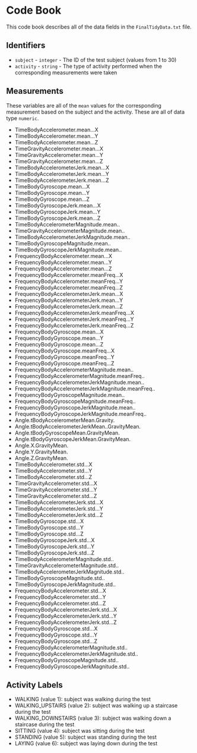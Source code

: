 # Code Book

This code book describes all of the data fields in the `FinalTidyData.txt` file.

## Identifiers

 - `subject` - `integer` - The ID of the test subject (values from 1 to 30)
 - `activity` - `string` - The type of activity performed when the corresponding measurements were taken
  
## Measurements

These variables are all of the `mean` values for the corresponding measurement based on the subject and the activity. These are all of data type `numeric`.

 - TimeBodyAccelerometer.mean...X
 - TimeBodyAccelerometer.mean...Y
 - TimeBodyAccelerometer.mean...Z
 - TimeGravityAccelerometer.mean...X
 - TimeGravityAccelerometer.mean...Y
 - TimeGravityAccelerometer.mean...Z
 - TimeBodyAccelerometerJerk.mean...X
 - TimeBodyAccelerometerJerk.mean...Y
 - TimeBodyAccelerometerJerk.mean...Z
 - TimeBodyGyroscope.mean...X
 - TimeBodyGyroscope.mean...Y
 - TimeBodyGyroscope.mean...Z
 - TimeBodyGyroscopeJerk.mean...X
 - TimeBodyGyroscopeJerk.mean...Y
 - TimeBodyGyroscopeJerk.mean...Z
 - TimeBodyAccelerometerMagnitude.mean..
 - TimeGravityAccelerometerMagnitude.mean..
 - TimeBodyAccelerometerJerkMagnitude.mean..
 - TimeBodyGyroscopeMagnitude.mean..
 - TimeBodyGyroscopeJerkMagnitude.mean..
 - FrequencyBodyAccelerometer.mean...X
 - FrequencyBodyAccelerometer.mean...Y
 - FrequencyBodyAccelerometer.mean...Z
 - FrequencyBodyAccelerometer.meanFreq...X
 - FrequencyBodyAccelerometer.meanFreq...Y
 - FrequencyBodyAccelerometer.meanFreq...Z
 - FrequencyBodyAccelerometerJerk.mean...X
 - FrequencyBodyAccelerometerJerk.mean...Y
 - FrequencyBodyAccelerometerJerk.mean...Z
 - FrequencyBodyAccelerometerJerk.meanFreq...X
 - FrequencyBodyAccelerometerJerk.meanFreq...Y
 - FrequencyBodyAccelerometerJerk.meanFreq...Z
 - FrequencyBodyGyroscope.mean...X
 - FrequencyBodyGyroscope.mean...Y
 - FrequencyBodyGyroscope.mean...Z
 - FrequencyBodyGyroscope.meanFreq...X
 - FrequencyBodyGyroscope.meanFreq...Y
 - FrequencyBodyGyroscope.meanFreq...Z
 - FrequencyBodyAccelerometerMagnitude.mean..
 - FrequencyBodyAccelerometerMagnitude.meanFreq..
 - FrequencyBodyAccelerometerJerkMagnitude.mean..
 - FrequencyBodyAccelerometerJerkMagnitude.meanFreq..
 - FrequencyBodyGyroscopeMagnitude.mean..
 - FrequencyBodyGyroscopeMagnitude.meanFreq..
 - FrequencyBodyGyroscopeJerkMagnitude.mean..
 - FrequencyBodyGyroscopeJerkMagnitude.meanFreq..
 - Angle.tBodyAccelerometerMean.Gravity.
 - Angle.tBodyAccelerometerJerkMean..GravityMean.
 - Angle.tBodyGyroscopeMean.GravityMean.
 - Angle.tBodyGyroscopeJerkMean.GravityMean.
 - Angle.X.GravityMean.
 - Angle.Y.GravityMean.
 - Angle.Z.GravityMean.
 - TimeBodyAccelerometer.std...X
 - TimeBodyAccelerometer.std...Y
 - TimeBodyAccelerometer.std...Z
 - TimeGravityAccelerometer.std...X
 - TimeGravityAccelerometer.std...Y
 - TimeGravityAccelerometer.std...Z
 - TimeBodyAccelerometerJerk.std...X
 - TimeBodyAccelerometerJerk.std...Y
 - TimeBodyAccelerometerJerk.std...Z
 - TimeBodyGyroscope.std...X
 - TimeBodyGyroscope.std...Y
 - TimeBodyGyroscope.std...Z
 - TimeBodyGyroscopeJerk.std...X
 - TimeBodyGyroscopeJerk.std...Y
 - TimeBodyGyroscopeJerk.std...Z
 - TimeBodyAccelerometerMagnitude.std..
 - TimeGravityAccelerometerMagnitude.std..
 - TimeBodyAccelerometerJerkMagnitude.std..
 - TimeBodyGyroscopeMagnitude.std..
 - TimeBodyGyroscopeJerkMagnitude.std..
 - FrequencyBodyAccelerometer.std...X
 - FrequencyBodyAccelerometer.std...Y
 - FrequencyBodyAccelerometer.std...Z
 - FrequencyBodyAccelerometerJerk.std...X
 - FrequencyBodyAccelerometerJerk.std...Y
 - FrequencyBodyAccelerometerJerk.std...Z
 - FrequencyBodyGyroscope.std...X
 - FrequencyBodyGyroscope.std...Y
 - FrequencyBodyGyroscope.std...Z
 - FrequencyBodyAccelerometerMagnitude.std..
 - FrequencyBodyAccelerometerJerkMagnitude.std..
 - FrequencyBodyGyroscopeMagnitude.std..
 - FrequencyBodyGyroscopeJerkMagnitude.std..

## Activity Labels

 - WALKING (value 1): subject was walking during the test
 - WALKING_UPSTAIRS (value 2): subject was walking up a staircase during the test
 - WALKING_DOWNSTAIRS (value 3): subject was walking down a staircase during the test
 - SITTING (value 4): subject was sitting during the test
 - STANDING (value 5): subject was standing during the test
 - LAYING (value 6): subject was laying down during the test